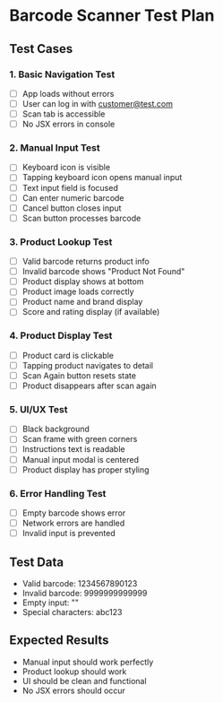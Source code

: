 # Barcode Scanner Test Plan

## Test Cases

### 1. Basic Navigation Test
- [ ] App loads without errors
- [ ] User can log in with customer@test.com
- [ ] Scan tab is accessible
- [ ] No JSX errors in console

### 2. Manual Input Test
- [ ] Keyboard icon is visible
- [ ] Tapping keyboard icon opens manual input
- [ ] Text input field is focused
- [ ] Can enter numeric barcode
- [ ] Cancel button closes input
- [ ] Scan button processes barcode

### 3. Product Lookup Test
- [ ] Valid barcode returns product info
- [ ] Invalid barcode shows "Product Not Found"
- [ ] Product display shows at bottom
- [ ] Product image loads correctly
- [ ] Product name and brand display
- [ ] Score and rating display (if available)

### 4. Product Display Test
- [ ] Product card is clickable
- [ ] Tapping product navigates to detail
- [ ] Scan Again button resets state
- [ ] Product disappears after scan again

### 5. UI/UX Test
- [ ] Black background
- [ ] Scan frame with green corners
- [ ] Instructions text is readable
- [ ] Manual input modal is centered
- [ ] Product display has proper styling

### 6. Error Handling Test
- [ ] Empty barcode shows error
- [ ] Network errors are handled
- [ ] Invalid input is prevented

## Test Data
- Valid barcode: 1234567890123
- Invalid barcode: 9999999999999
- Empty input: ""
- Special characters: abc123

## Expected Results
- Manual input should work perfectly
- Product lookup should work
- UI should be clean and functional
- No JSX errors should occur 